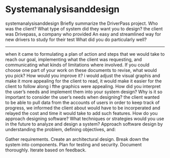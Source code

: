 # Systemanalysisanddesign
systemanalysisanddesign
Briefly summarize the DriverPass project. Who was the client? What type of system did they want you to design?
the client was Drivepass, a company who provided An easy and streamlined way for new drivers to study for their test
What did you do particularly well?

----------------------------------------------
  when it came to formulating a plan of action and steps that we would take to reach our goal, implementing what the client was requesting, and communicating what kinds of limitations where involved.
If you could choose one part of your work on these documents to revise, what would you pick? How would you improve it?
i would adjust the visual graphis and make it more appealing for the client to read, it would make it easier for the client to follow along i fthe graphics were appealing.
How did you interpret the user’s needs and implement them into your system design? Why is it so important to consider the user’s needs when designing?
the client wanted to be able to pull data from the accounts of users in order to keep track of progress, we informed the client about would have to be incorperated and relayed the cost and time it would take to add such features.
How do you approach designing software? What techniques or strategies would you use in the future to analyze and design a system?
Approach software design by understanding the problem, defining objectives, and:

Gather requirements.
Create an architectural design.
Break down the system into components.
Plan for testing and security.
Document thoroughly.
Iterate based on feedback.

